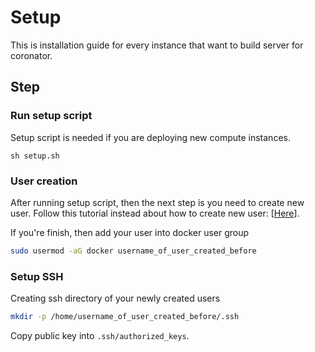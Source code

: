 # Setup

This is installation guide for every instance that want to build server for coronator.

## Step

### Run setup script

Setup script is needed if you are deploying new compute instances.

```
sh setup.sh
```

### User creation

After running setup script, then the next step is you need to create new user. Follow this tutorial instead about how to create new user: [[Here](https://www.digitalocean.com/community/tutorials/how-to-create-a-new-sudo-enabled-user-on-ubuntu-20-04-quickstart)].

If you're finish, then add your user into docker user group

```bash
sudo usermod -aG docker username_of_user_created_before
```

### Setup SSH

Creating ssh directory of your newly created users

```bash
mkdir -p /home/username_of_user_created_before/.ssh
```

Copy public key into `.ssh/authorized_keys`.

